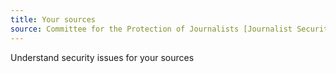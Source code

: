 ```yaml
---
title: Your sources
source: Committee for the Protection of Journalists [Journalist Security Guide.](https://cpj.org/reports/2012/04/journalist-security-guide.php)
---
```

Understand security issues for your sources
